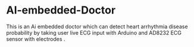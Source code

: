 # AI-embedded-Doctor
This is an Ai embedded doctor which can detect heart arrhythmia disease probability by taking user live ECG input with Arduino and AD8232 ECG sensor with electrodes .
